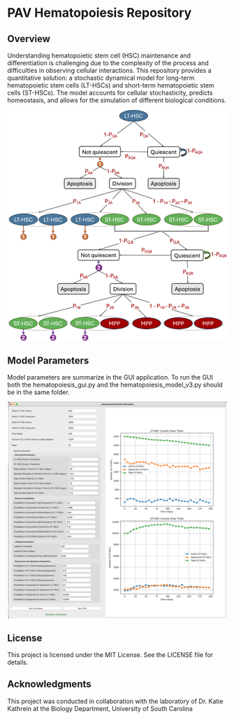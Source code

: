 # PAV Hematopoiesis Repository

## Overview
Understanding hematopoietic stem cell (HSC) maintenance and differentiation is challenging due to the complexity of the process and difficulties in observing cellular interactions. This repository provides a quantitative solution: a stochastic dynamical model for long-term hematopoietic stem cells (LT-HSCs) and short-term hematopoietic stem cells (ST-HSCs). The model accounts for cellular stochasticity, predicts homeostasis, and allows for the simulation of different biological conditions.

<div align="center">
    <img src="images/model.png" alt="PAV Hematopoiesis Repository" width="500"/>
</div>

## Model Parameters
Model parameters are summarize in the GUI application.  To run the GUI both the hematopoiesis_gui.py and the hematopoiesis_model_v3.py should be in the same folder.

<div align="center">
    <img src="images/GUI_screenshot.png" alt="PAV Hematopoiesis Repository" width="500"/>
</div>

## License
This project is licensed under the MIT License. See the LICENSE file for details.

## Acknowledgments
This project was conducted in collaboration with the laboratory of Dr. Katie Kathrein at the Biology Department, University of South Carolina

